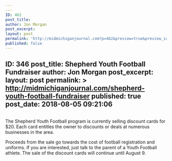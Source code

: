 ```yaml
---
---
ID: 462
post_title:
author: Jon Morgan
post_excerpt:
layout: post
permalink: 'http://midmichiganjournal.com?p=462&preview=true&preview_id=462'
published: false
---
```

ID: 346
post_title: Shepherd Youth Football Fundraiser
author: Jon Morgan
post_excerpt:
layout: post
permalink: >
  http://midmichiganjournal.com/shepherd-youth-football-fundraiser
published: true
post_date: 2018-08-05 09:21:06
---
<!-- wp:image {"id":347} -->
<figure class="wp-block-image"><img src="https://i1.wp.com/midmichiganjournal.com/wp-content/uploads/2018/08/38239106_10155843455711314_7874507986696142848_n.jpg?resize=320%2C260" alt="" class="wp-image-347"/></figure>
<!-- /wp:image -->

<!-- wp:paragraph -->
<p>The Shepherd Youth Football program is currently selling discount cards for $20. Each card entitles the owner to discounts or deals at numerous businesses in the area.</p>
<!-- /wp:paragraph -->

<!-- wp:paragraph -->
<p>Proceeds from the sale go towards the cost of football registration and uniforms. If you are interested, just talk to the parent of a Youth Football athlete. The sale of the discount cards will continue until August 9.</p>
<!-- /wp:paragraph -->

<!-- wp:image {"id":350} -->
<figure class="wp-block-image"><img src="https://i2.wp.com/midmichiganjournal.com/wp-content/uploads/2018/08/38007950_10155843455176314_38326810680754176_n-2.jpg?resize=320%2C260" alt="" class="wp-image-350"/></figure>
<!-- /wp:image -->